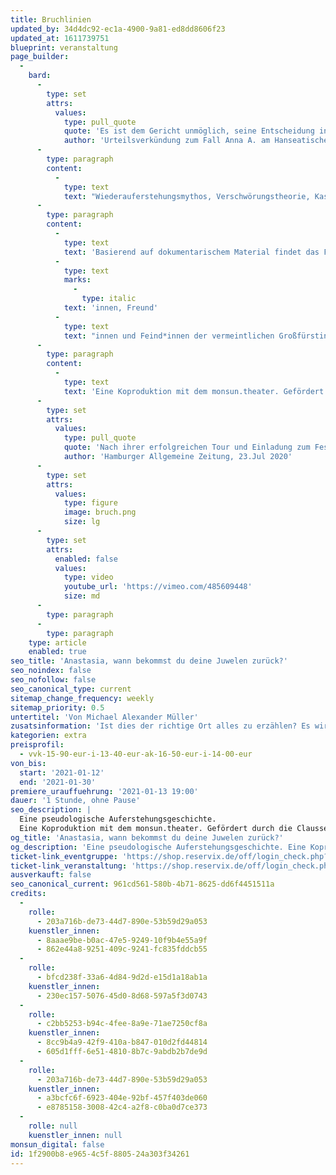 ```yaml
---
title: Bruchlinien
updated_by: 34d4dc92-ec1a-4900-9a81-ed8dd8606f23
updated_at: 1611739751
blueprint: veranstaltung
page_builder:
  -
    bard:
      -
        type: set
        attrs:
          values:
            type: pull_quote
            quote: 'Es ist dem Gericht unmöglich, seine Entscheidung in Kürze zu begründen. Eine auch nur annähernd vollständige Begründung füllt ein Buch.'
            author: 'Urteilsverkündung zum Fall Anna A. am Hanseatischen Oberlandesgericht Hamburg'
      -
        type: paragraph
        content:
          -
            type: text
            text: "Wiederauferstehungsmythos, Verschwörungstheorie, Kaspar-Hauser-Geschichte: Als 1920 ein „Fräulein Unbekannt“ aus dem Berliner Landwehrkanal gezogen und in die Psychiatrie eingeliefert wird, ahnt niemand, welche spektakuläre Wendung der missglückte Selbstmordversuch nehmen wird. Bald behauptet die Unbekannte, sie sei die letzte Überlebende des Massakers an der Zarenfamilie Romanow: die Großfürstin Anastasia. Anna Anderson, wie sie sich später nennt, wird die Rolle der verkannten Zarentochter bis zum Ende ihres Lebens spielen. Jahrzehntelang beschäftigt sie sich mit Psychiatrie, Justiz, Medien und Öffentlichkeit. Die Geschichte vom armen Waisenmädchen, das sein Gedächtnis verliert, quer durch Europa flieht und eigentlich eine Prinzessin ist, fand Eingang in die Populärkultur und inspirierte Musicals, Bücher und Filme.\_"
      -
        type: paragraph
        content:
          -
            type: text
            text: 'Basierend auf dokumentarischem Material findet das Faszinosum um die ikonisch gewordene Geschichte der angeblichen Anastasia ihren Weg auf die Bühne. In surrealen Collagen kommen Zeugen, Wegbegleiter'
          -
            type: text
            marks:
              -
                type: italic
            text: 'innen, Freund'
          -
            type: text
            text: "innen und Feind*innen der vermeintlichen Großfürstin zu Wort.\_"
      -
        type: paragraph
        content:
          -
            type: text
            text: 'Eine Koproduktion mit dem monsun.theater. Gefördert durch die Claussen-Simon-Stiftung. '
      -
        type: set
        attrs:
          values:
            type: pull_quote
            quote: 'Nach ihrer erfolgreichen Tour und Einladung zum Festival Hauptsache Frei ist diese Produktion auch im Rahmen des Festivals Theater der Welt zu sehen. Zwei unterschiedliche Menschen gehen zusammen über die Grenzen.'
            author: 'Hamburger Allgemeine Zeitung, 23.Jul 2020'
      -
        type: set
        attrs:
          values:
            type: figure
            image: bruch.png
            size: lg
      -
        type: set
        attrs:
          enabled: false
          values:
            type: video
            youtube_url: 'https://vimeo.com/485609448'
            size: md
      -
        type: paragraph
      -
        type: paragraph
    type: article
    enabled: true
seo_title: 'Anastasia, wann bekommst du deine Juwelen zurück?'
seo_noindex: false
seo_nofollow: false
seo_canonical_type: current
sitemap_change_frequency: weekly
sitemap_priority: 0.5
untertitel: 'Von Michael Alexander Müller'
zusatsinformation: 'Ist dies der richtige Ort alles zu erzählen? Es wird nie den richtigen Ort geben. Jeder Ort ist ein Ort der Unsicherheit. Gibt es eine Zeit, in der ausgesprochen werden muss, was geschehen ist?'
kategorien: extra
preisprofil:
  - vvk-15-90-eur-i-13-40-eur-ak-16-50-eur-i-14-00-eur
von_bis:
  start: '2021-01-12'
  end: '2021-01-30'
premiere_urauffuehrung: '2021-01-13 19:00'
dauer: '1 Stunde, ohne Pause'
seo_description: |
  Eine pseudologische Auferstehungsgeschichte.
  Eine Koproduktion mit dem monsun.theater. Gefördert durch die Claussen-Simon-Stiftung.
og_title: 'Anastasia, wann bekommst du deine Juwelen zurück?'
og_description: 'Eine pseudologische Auferstehungsgeschichte. Eine Koproduktion mit dem monsun.theater. Gefördert durch die Claussen-Simon-Stiftung.'
ticket-link_eventgruppe: 'https://shop.reservix.de/off/login_check.php?vID=7337&id=8feeeafb19071a27b13d5083379d95183e9ab490f2f135faf80b2fecfc1ba00f2aba7ad8945f4a4292549eb86feddc1b&eventGrpID=322628'
ticket-link_veranstaltung: 'https://shop.reservix.de/off/login_check.php?vID=7337&id=8feeeafb19071a27b13d5083379d95183e9ab490f2f135faf80b2fecfc1ba00f2aba7ad8945f4a4292549eb86feddc1b&eventGrpID=322628&eventID=1498208'
ausverkauft: false
seo_canonical_current: 961cd561-580b-4b71-8625-dd6f4451511a
credits:
  -
    rolle:
      - 203a716b-de73-44d7-890e-53b59d29a053
    kuenstler_innen:
      - 8aaae9be-b0ac-47e5-9249-10f9b4e55a9f
      - 862e44a8-9251-409c-9241-fc835fddcb55
  -
    rolle:
      - bfcd238f-33a6-4d84-9d2d-e15d1a18ab1a
    kuenstler_innen:
      - 230ec157-5076-45d0-8d68-597a5f3d0743
  -
    rolle:
      - c2bb5253-b94c-4fee-8a9e-71ae7250cf8a
    kuenstler_innen:
      - 8cc9b4a9-42f9-410a-b847-010d2fd44814
      - 605d1fff-6e51-4810-8b7c-9abdb2b7de9d
  -
    rolle:
      - 203a716b-de73-44d7-890e-53b59d29a053
    kuenstler_innen:
      - a3bcfc6f-6923-404e-92bf-457f403de060
      - e8785158-3008-42c4-a2f8-c0ba0d7ce373
  -
    rolle: null
    kuenstler_innen: null
monsun_digital: false
id: 1f2900b8-e965-4c5f-8805-24a303f34261
---
```

